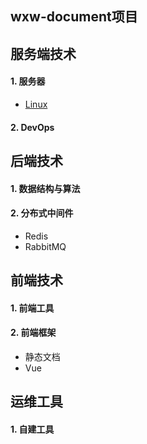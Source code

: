 <!-- guide 目录引导 -->

## wxw-document项目

## 服务端技术

#### 1. 服务器

- [Linux](https://gitee.com/wwxw/wxw-document) 

#### 2. DevOps

## 后端技术

#### 1. 数据结构与算法

#### 2. 分布式中间件

- Redis
- RabbitMQ

## 前端技术

#### 1. 前端工具

#### 2. 前端框架

- 静态文档
- Vue

## 运维工具

#### 1. 自建工具



